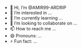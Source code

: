 - 👋 Hi, I’m @AMIR99-ARDRIP
- 👀 I’m interested in ...
- 🌱 I’m currently learning ...
- 💞️ I’m looking to collaborate on ...
- 📫 How to reach me ...
- 😄 Pronouns: ...
- ⚡ Fun fact: ...

<!---
AMIR99-ARDRIP/AMIR99-ARDRIP is a ✨ special ✨ repository because its `README.md` (this file) appears on your GitHub profile.
You can click the Preview link to take a look at your changes.
--->
